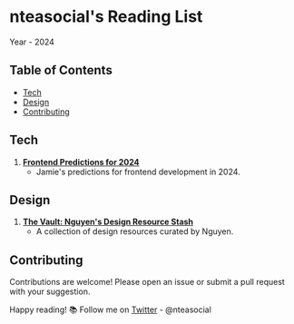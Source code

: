 # nteasocial's Reading List

Year - 2024

## Table of Contents
- [Tech](#tech)
- [Design](#design)
- [Contributing](#contributing)

## Tech

1. **[Frontend Predictions for 2024](https://buttondown.email/whatever_jamie/archive/frontend-predictions-for-2024/)**
   - Jamie's predictions for frontend development in 2024. 

## Design

1. **[The Vault: Nguyen's Design Resource Stash](https://newincreative.notion.site/newincreative/The-Vault-Nguyen-s-Design-Resource-stash-dd710673638a4c16a571574ff72d05f9)**
   - A collection of design resources curated by Nguyen.

## Contributing

Contributions are welcome! Please open an issue or submit a pull request with your suggestion.

Happy reading! 📚
Follow me on [Twitter](https://twitter.com/nteasocial) - @nteasocial
